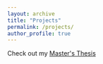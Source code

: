 ```yaml
---
layout: archive
title: "Projects"
permalink: /projects/
author_profile: true
---
```


Check out my [Master's Thesis](https://etd.ohiolink.edu/apexprod/rws_etd/send_file/send?accession=miami1596020889916973&disposition=inline) 
